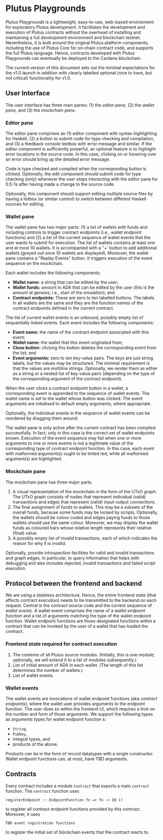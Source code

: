 # Plutus Playgrounds

*Plutus Playgrounds* is a lightweight, easy-to-use, web-based environment for exploratory Plutus development. It facilitates the development and execution of Plutus contracts without the overhead of installing and maintaining a full development environment and blockchain testnet. Nevertheless, it is built around the original Plutus platform components, including the use of Plutus Core for on-chain contract code, and supports the full Plutus language. Hence, contracts developed with Plutus Playgrounds can eventually be deployed to the Cardano blockchain.

The current version of this document sets out the minimal expectations for the v1.0 launch in addition with clearly labelled optional (nice to have, but not critical) functionality for v1.0.

## User Interface

The user interface has three main panes: (1) the *editor pane,* (2) the *wallet pane,* and (3) the *mockchain pane.*

### Editor pane

The editor pane comprises an (1) editor component with syntax highlighting for Haskell, (2) a button to submit code for type checking and compilation, and (3) a feedback console textbox with error message and similar. If the editor component is sufficiently powerful, an optional feature is to highlight error locations in the source code. In this case, clicking on or hovering over an error should bring up the detailed error message.

Code is type checked and compiled when the corresponding button is clicked. Optionally, the edit component should submit code for type checking (only) whenever the user stops interacting with the editor pane for 0.5-1s after having made a change to the source code.

Optionally, this component should support editing multiple source files by having a listbox (or similar control) to switch between different Haskell sources for editing.

### Wallet pane

The wallet pane has two major parts: (1) a list of wallets with funds and including controls to trigger contract endpoints (i.e., wallet endpoint functions) and (2) a list of the current sequence of wallet events that the user wants to submit for execution. The list of wallets contains at least one and at most 10 wallets. It is accompanied with a "+' button to add additional wallets (greyed out once 10 wallets are displayed). Moreover, the wallet pane contains a "Replay Events" button. It triggers execution of the event sequence on the mockchain.

Each wallet includes the following components:

* **Wallet name:** a string that can be edited by the user;
* **Wallet funds:** amount in ADA that can be edited by the user (this is the amount at genesis; i.e., start of the emulation); and
* **Contract endpoints:** These are zero to ten labelled buttons. The labels in all wallets are the same and they are the function names of the contract endpoints defined in the current contract.

The list of current wallet events is an unbound, possibly empty list of sequentially linked events. Each event includes the following components:

* **Event name:** the name of the contract endpoint associated with this event;
* **Wallet name:** the wallet that this event originated from;
* **Close button:** clicking this button deletes the corresponding event from the list; and 
* **Event arguments:** zero to ten key-value pairs. The keys are just string labels, but the values may be structured. The minimal requirement is that the values are multiline strings. Optionally, we render them as either as a string or a nested list of key-value pairs (depending on the type of the corresponding argument of the contract endpoint).

When the user clicks a contract endpoint button in a wallet, a corresponding event is appended to the sequence of wallet events. The wallet name is set to the wallet whose button was clicked. The event arguments are initialised to default empty arguments, where appropriate.

Optionally, the individual events in the sequence of wallet events can be reordered by dragging them around.

The wallet pane is only active after the current contract has been compiled successfully. In fact, only in this case is the correct set of wallet endpoints known. Execution of the event sequence may fail when one or more arguments to one or more events is not a legitimate value of the corresponding type of contract endpoint function. In this case, each event with malformed argument(s) ought to be tinted red, while all malformed argument(s) are highlighted.

### Mockchain pane

The mockchain pane has three major parts.

1. A visual representation of the mockchain in the form of the UTxO graph. The UTxO graph consists of nodes that represent individual (valid) transactions and edges that represent (valid) input-output connections.
2. The final assignment of funds to wallets. This may be a subsets of the overall funds, because some funds may be locked by scripts. Optionally, the wallets should be colour coded and edges paying funds to those wallets should use the same colour. Moreover, we may display the wallet funds as coloured bars whose relative length represents their relative (final) value.
3. A possibly empty list of *invalid* transactions, each of which indicates the reason for why it is invalid.

Optionally, provide introspection facilities for valid and invalid transactions and graph edges. In particular, to query information that helps with debugging and also includes rejected, invalid transactions and failed script execution.


## Protocol between the frontend and backend

We are using a stateless architecture. Hence, the entire frontend state (that affects contract execution) needs to be transmitted to the backend on each request. Central is the contract source code and the current sequence of *wallet events*. A wallet event comprises the name of a *wallet endpoint function* and a list of arguments matching the type of the wallet endpoint function. Wallet endpoint functions are those designated functions within a contract that can be invoked by the user of a wallet that has loaded the contract.

### Frontend state required for contract execution

1. The contents of all Plutus source modules. (Initially, this is one module; optionally, we will extend it to a list of modules subsequently.)
2. List of initial amount of ADA in each wallet. (The length of this list determines the number of wallets.)
3. List of wallet events.

### Wallet events

The wallet events are invocations of wallet endpoint functions (aka *contract endpoints*), where the wallet user provides arguments to the endpoint function. The user does so within the frontend UI, which requires a limit on the number and form of those arguments. We support the following types as arguments types for wallet endpoint function s:

* `String`,
* `PubKey`,
* integral types, and
* products of the above.

Products can be in the form of record datatypes with a single constructor. Wallet endpoint functions can, at most, have TBD arguments.

## Contracts

Every contract includes a module `Contract` that exports a main `contract` function. The `contract` function uses 

```
registerEndpoint :: EndpointFunction fn => fn -> IO ()
```

to register all contract endpoint functions provided by this contract. Moreover, it uses 

```
TBD event registration functions
```

to register the initial set of blockchain events that the contract reacts to.



